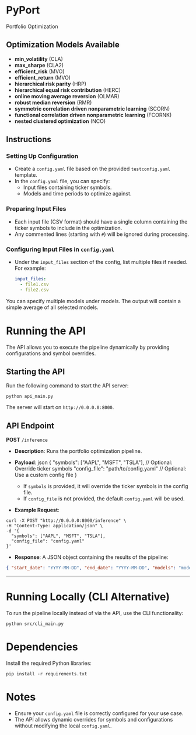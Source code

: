 # PyPort
Portfolio Optimization

## Optimization Models Available
- **min_volatility** (CLA)
- **max_sharpe** (CLA2)
- **efficient_risk** (MVO)
- **efficient_return** (MVO)
- **hierarchical risk parity** (HRP)
- **hierarchical equal risk contribution** (HERC)
- **online moving average reversion** (OLMAR)
- **robust median reversion** (RMR)
- **symmetric correlation driven nonparametric learning** (SCORN)
- **functional correlation driven nonparametric learning** (FCORNK)
- **nested clustered optimization** (NCO)

## Instructions

### Setting Up Configuration
- Create a `config.yaml` file based on the provided `testconfig.yaml` template.
- In the `config.yaml` file, you can specify:
  - Input files containing ticker symbols.
  - Models and time periods to optimize against.

### Preparing Input Files
- Each input file (CSV format) should have a single column containing the ticker symbols to include in the optimization.
- Any commented lines (starting with `#`) will be ignored during processing.

### Configuring Input Files in `config.yaml`
- Under the `input_files` section of the config, list multiple files if needed. For example:
  ```yaml
  input_files:
    - file1.csv
    - file2.csv

You can specify multiple models under models. The output will contain a simple average of all selected models.

# Running the API

The API allows you to execute the pipeline dynamically by providing configurations and symbol overrides.

## Starting the API

Run the following command to start the API server:

```
python api_main.py
```

The server will start on `http://0.0.0.0:8000`.

## API Endpoint

**POST** `/inference`

- **Description**: Runs the portfolio optimization pipeline.
- **Payload**: json { "symbols": ["AAPL", "MSFT", "TSLA"], // Optional: Override ticker symbols "config_file": "path/to/config.yaml" // Optional: Use a custom config file }

  - If `symbols` is provided, it will override the ticker symbols in the config file.
  - If `config_file` is not provided, the default `config.yaml` will be used.

- **Example Request**:

```
curl -X POST "http://0.0.0.0:8000/inference" \
-H "Content-Type: application/json" \
-d '{
  "symbols": ["AAPL", "MSFT", "TSLA"],
  "config_file": "config.yaml"
}'
```

- **Response**: A JSON object containing the results of the pipeline:

```json
{ "start_date": "YYYY-MM-DD", "end_date": "YYYY-MM-DD", "models": "model_name_1, model_name_2", "symbols": ["symbol1", "symbol2"], "normalized_avg": { "symbol1": 0.25, "symbol2": 0.75 } }
```

---

# Running Locally (CLI Alternative)

To run the pipeline locally instead of via the API, use the CLI functionality:

```
python src/cli_main.py
```

# Dependencies

Install the required Python libraries:

```
pip install -r requirements.txt
```

# Notes

- Ensure your `config.yaml` file is correctly configured for your use case.
- The API allows dynamic overrides for symbols and configurations without modifying the local `config.yaml`.
